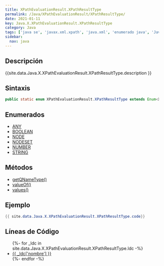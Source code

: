 ```yaml
---
title: XPathEvaluationResult.XPathResultType
permalink: /Java/XPathEvaluationResult/XPathResultType/
date: 2021-01-11
key: Java.X.XPathEvaluationResult.XPathResultType
category: Java
tags: ['java se', 'javax.xml.xpath', 'java.xml', 'enumerado java', 'Java 1.0']
sidebar: 
  nav: java
---
```


## Descripción
{{site.data.Java.X.XPathEvaluationResult.XPathResultType.description }}

## Sintaxis
~~~java
public static enum XPathEvaluationResult.XPathResultType extends Enum<XPathEvaluationResult.XPathResultType>
~~~

## Enumerados
* [ANY](/Java/XPathEvaluationResult/XPathResultType/ANY/)
* [BOOLEAN](/Java/XPathEvaluationResult/XPathResultType/BOOLEAN/)
* [NODE](/Java/XPathEvaluationResult/XPathResultType/NODE/)
* [NODESET](/Java/XPathEvaluationResult/XPathResultType/NODESET/)
* [NUMBER](/Java/XPathEvaluationResult/XPathResultType/NUMBER/)
* [STRING](/Java/XPathEvaluationResult/XPathResultType/STRING/)

## Métodos
* [getQNameType()](/Java/XPathEvaluationResult/XPathResultType/getQNameType/)
* [valueOf()](/Java/XPathEvaluationResult/XPathResultType/valueOf/)
* [values()](/Java/XPathEvaluationResult/XPathResultType/values/)

## Ejemplo
~~~java
{{ site.data.Java.X.XPathEvaluationResult.XPathResultType.code}}
~~~

## Líneas de Código
<ul>
{%- for _ldc in site.data.Java.X.XPathEvaluationResult.XPathResultType.ldc -%}
   <li>
       <a href="{{_ldc['url'] }}">{{ _ldc['nombre'] }}</a>
   </li>
{%- endfor -%}
</ul>
